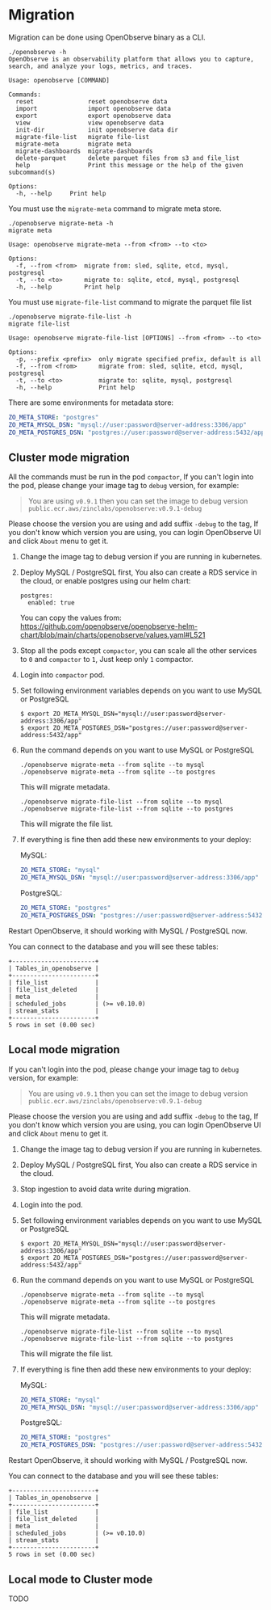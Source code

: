 # Migration

Migration can be done using OpenObserve binary as a CLI.

```
./openobserve -h
OpenObserve is an observability platform that allows you to capture, search, and analyze your logs, metrics, and traces.

Usage: openobserve [COMMAND]

Commands:
  reset               reset openobserve data
  import              import openobserve data
  export              export openobserve data
  view                view openobserve data
  init-dir            init openobserve data dir
  migrate-file-list   migrate file-list
  migrate-meta        migrate meta
  migrate-dashboards  migrate-dashboards
  delete-parquet      delete parquet files from s3 and file_list
  help                Print this message or the help of the given subcommand(s)

Options:
  -h, --help     Print help
```

You must use the `migrate-meta` command to migrate meta store.

```shell
./openobserve migrate-meta -h
migrate meta

Usage: openobserve migrate-meta --from <from> --to <to>

Options:
  -f, --from <from>  migrate from: sled, sqlite, etcd, mysql, postgresql
  -t, --to <to>      migrate to: sqlite, etcd, mysql, postgresql
  -h, --help         Print help
```

You must use `migrate-file-list` command to migrate the parquet file list
```shell
./openobserve migrate-file-list -h                         
migrate file-list

Usage: openobserve migrate-file-list [OPTIONS] --from <from> --to <to>

Options:
  -p, --prefix <prefix>  only migrate specified prefix, default is all
  -f, --from <from>      migrate from: sled, sqlite, etcd, mysql, postgresql
  -t, --to <to>          migrate to: sqlite, mysql, postgresql
  -h, --help             Print help
```

There are some environments for metadata store:

```yaml
ZO_META_STORE: "postgres"
ZO_META_MYSQL_DSN: "mysql://user:password@server-address:3306/app"
ZO_META_POSTGRES_DSN: "postgres://user:password@server-address:5432/app"
```


## Cluster mode migration

All the commands must be run in the pod `compactor`, If you can't login into the pod, please change your image tag to `debug` version, for example:

> You are using `v0.9.1` then you can set the image to debug version `public.ecr.aws/zinclabs/openobserve:v0.9.1-debug`

Please choose the version you are using and add suffix `-debug` to the tag, If you don't know which version you are using, you can login OpenObserve UI and click `About` menu to get it.

1. Change the image tag to debug version if you are running in kubernetes.
1. Deploy MySQL / PostgreSQL first, You also can create a RDS service in the cloud, or enable postgres using our helm chart:
    ```
    postgres:
      enabled: true
    ```
    You can copy the values from: https://github.com/openobserve/openobserve-helm-chart/blob/main/charts/openobserve/values.yaml#L521
1. Stop all the pods except `compactor`, you can scale all the other services to `0` and `compactor` to `1`, Just keep only `1` compactor.
1. Login into `compactor` pod.
1. Set following environment variables depends on you want to use MySQL or PostgreSQL
    ```shell
    $ export ZO_META_MYSQL_DSN="mysql://user:password@server-address:3306/app"
    $ export ZO_META_POSTGRES_DSN="postgres://user:password@server-address:5432/app"
    ```
1. Run the command depends on you want to use MySQL or PostgreSQL

    ```shell
    ./openobserve migrate-meta --from sqlite --to mysql
    ./openobserve migrate-meta --from sqlite --to postgres
    ```
    This will migrate metadata.
    ```shell
    ./openobserve migrate-file-list --from sqlite --to mysql
    ./openobserve migrate-file-list --from sqlite --to postgres
    ```
    This will migrate the file list. 

1. If everything is fine then add these new environments to your deploy:

    MySQL:
    ```yaml
    ZO_META_STORE: "mysql"
    ZO_META_MYSQL_DSN: "mysql://user:password@server-address:3306/app"
    ```
    PostgreSQL:
    ```yaml
    ZO_META_STORE: "postgres"
    ZO_META_POSTGRES_DSN: "postgres://user:password@server-address:5432/app"
    ```

Restart OpenObserve, it should working with MySQL / PostgreSQL now. 

You can connect to the database and you will see these tables:

```
+-----------------------+
| Tables_in_openobserve |
+-----------------------+
| file_list             |
| file_list_deleted     |
| meta                  |
| scheduled_jobs        | (>= v0.10.0)
| stream_stats          |
+-----------------------+
5 rows in set (0.00 sec)
```

## Local mode migration

If you can't login into the pod, please change your image tag to `debug` version, for example:

> You are using `v0.9.1` then you can set the image to debug version `public.ecr.aws/zinclabs/openobserve:v0.9.1-debug`

Please choose the version you are using and add suffix `-debug` to the tag, If you don't know which version you are using, you can login OpenObserve UI and click `About` menu to get it.

1. Change the image tag to debug version if you are running in kubernetes.
1. Deploy MySQL / PostgreSQL first, You also can create a RDS service in the cloud.
1. Stop ingestion to avoid data write during migration.
1. Login into the pod.
1. Set following environment variables depends on you want to use MySQL or PostgreSQL
    ```shell
    $ export ZO_META_MYSQL_DSN="mysql://user:password@server-address:3306/app"
    $ export ZO_META_POSTGRES_DSN="postgres://user:password@server-address:5432/app"
    ```
1. Run the command depends on you want to use MySQL or PostgreSQL

    ```shell
    ./openobserve migrate-meta --from sqlite --to mysql
    ./openobserve migrate-meta --from sqlite --to postgres
    ```
    This will migrate metadata.
    ```shell
    ./openobserve migrate-file-list --from sqlite --to mysql
    ./openobserve migrate-file-list --from sqlite --to postgres
    ```
    This will migrate the file list. 

1. If everything is fine then add these new environments to your deploy:

    MySQL:
    ```yaml
    ZO_META_STORE: "mysql"
    ZO_META_MYSQL_DSN: "mysql://user:password@server-address:3306/app"
    ```
    PostgreSQL:
    ```yaml
    ZO_META_STORE: "postgres"
    ZO_META_POSTGRES_DSN: "postgres://user:password@server-address:5432/app"
    ```

Restart OpenObserve, it should working with MySQL / PostgreSQL now. 

You can connect to the database and you will see these tables:

```
+-----------------------+
| Tables_in_openobserve |
+-----------------------+
| file_list             |
| file_list_deleted     |
| meta                  |
| scheduled_jobs        | (>= v0.10.0)
| stream_stats          |
+-----------------------+
5 rows in set (0.00 sec)
```

## Local mode to Cluster mode

TODO
